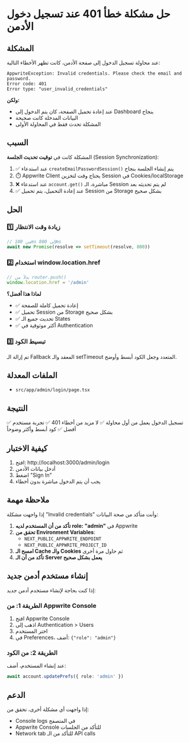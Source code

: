 # حل مشكلة خطأ 401 عند تسجيل دخول الأدمن

## المشكلة

عند محاولة تسجيل الدخول إلى صفحة الأدمن، كانت تظهر الأخطاء التالية:

```
AppwriteException: Invalid credentials. Please check the email and password.
Error code: 401
Error type: "user_invalid_credentials"
```

**ولكن:**
- عند إعادة تحميل الصفحة، كان يتم الدخول إلى Dashboard بنجاح
- البيانات المدخلة كانت صحيحة
- المشكلة تحدث فقط في المحاولة الأولى

## السبب

المشكلة كانت في **توقيت تحديث الجلسة** (Session Synchronization):

1. ✅ عند استدعاء `createEmailPasswordSession()` يتم إنشاء الجلسة بنجاح
2. ⏱️ Appwrite Client يحتاج وقت لتخزين Session في Cookies/localStorage
3. ❌ عند استدعاء `account.get()` مباشرة، الـ Session لم يتم تحديثه بعد
4. ✅ عند إعادة التحميل، يتم تحميل Session من Storage بشكل صحيح

## الحل

### 1️⃣ زيادة وقت الانتظار
```typescript
// من 100ms إلى 800ms
await new Promise(resolve => setTimeout(resolve, 800))
```

### 2️⃣ استخدام window.location.href
```typescript
// بدلاً من router.push()
window.location.href = '/admin'
```

**لماذا هذا أفضل؟**
- ✅ إعادة تحميل كاملة للصفحة
- ✅ تحميل Session من Storage بشكل صحيح
- ✅ تحديث جميع الـ States
- ✅ أكثر موثوقية في Authentication

### 3️⃣ تبسيط الكود
تم إزالة الـ Fallback المعقد والـ setTimeout المتعدد وجعل الكود أبسط وأوضح.

## الملفات المعدلة

- `src/app/admin/login/page.tsx`

## النتيجة

✅ تسجيل الدخول يعمل من أول محاولة
✅ لا مزيد من أخطاء 401
✅ تجربة مستخدم أفضل
✅ كود أبسط وأكثر وضوحاً

## كيفية الاختبار

1. افتح: http://localhost:3000/admin/login
2. أدخل بيانات الأدمن
3. اضغط "Sign In"
4. يجب أن يتم الدخول مباشرة بدون أخطاء

## ملاحظة مهمة

إذا واجهت مشكلة "Invalid credentials" وأنت متأكد من صحة البيانات:

1. **تأكد من أن المستخدم لديه role: "admin"** في Appwrite
2. **تحقق من Environment Variables**:
   - `NEXT_PUBLIC_APPWRITE_ENDPOINT`
   - `NEXT_PUBLIC_APPWRITE_PROJECT_ID`
3. **امسح الـ Cache والـ Cookies** ثم حاول مرة أخرى
4. **تأكد من أن الـ Server يعمل بشكل صحيح**

## إنشاء مستخدم أدمن جديد

إذا كنت بحاجة لإنشاء مستخدم أدمن جديد:

### الطريقة 1: من Appwrite Console
1. افتح Appwrite Console
2. اذهب إلى Authentication > Users
3. اختر المستخدم
4. في Preferences، أضف: `{"role": "admin"}`

### الطريقة 2: من الكود
عند إنشاء المستخدم، أضف:
```typescript
await account.updatePrefs({ role: 'admin' })
```

## الدعم

إذا واجهت أي مشكلة أخرى، تحقق من:
- Console logs في المتصفح
- Appwrite Console للتأكد من الجلسات
- Network tab للتأكد من الـ API calls
